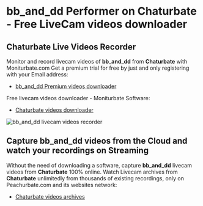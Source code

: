 # bb_and_dd Performer on Chaturbate - Free LiveCam videos downloader

## Chaturbate Live Videos Recorder

Monitor and record livecam videos of **bb_and_dd** from **Chaturbate** with Moniturbate.com
Get a premium trial for free by just and only registering with your Email address:
* [bb_and_dd Premium videos downloader](https://moniturbate.com/request-demo-licence-key.html)

Free livecam videos downloader - Moniturbate Software:
* [Chaturbate videos downloader](https://moniturbate.com/moniturbate-download-software.html)

![bb_and_dd livecam videos recorder](https://peachurnet.com/templates/moniturbate-software.png)


## Capture bb_and_dd videos from the Cloud and watch your recordings on Streaming

Without the need of downloading a software, capture **bb_and_dd** livecam videos from **Chaturbate** 100% online.
Watch Livecam archives from **Chaturbate** unlimitedly from thousands of existing recordings, only on Peachurbate.com and its websites network:
* [Chaturbate videos archives](https://peachurnet.com/)